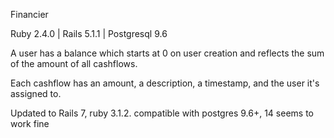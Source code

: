 Financier

Ruby 2.4.0 | Rails 5.1.1 | Postgresql 9.6

A user has a balance which starts at 0 on user creation and reflects the sum of the amount of all cashflows.

Each cashflow has an amount, a description, a timestamp, and the user it's assigned to.

Updated to Rails 7, ruby 3.1.2. compatible with postgres 9.6+, 14 seems to work fine 
